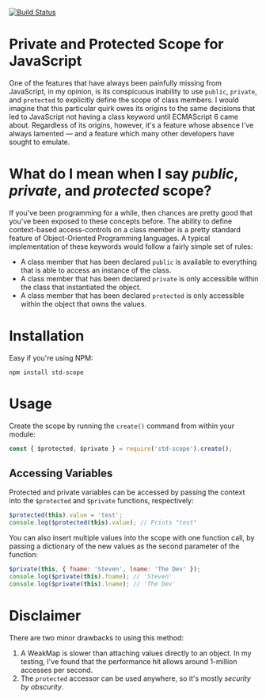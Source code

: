 [![Build Status](https://travis-ci.org/stevethedev/js-std-scope.svg?branch=master)](https://travis-ci.org/stevethedev/js-std-scope)


# Private and Protected Scope for JavaScript

One of the features that have always been painfully missing from JavaScript, in my opinion, is its conspicuous inability to use `public`, `private`, and `protected` to explicitly define the scope of class members. I would imagine that this particular quirk owes its origins to the same decisions that led to JavaScript not having a class keyword until ECMAScript 6 came about. Regardless of its origins, however, it's a feature whose absence I've always lamented — and a feature which many other developers have sought to emulate.


# What do I mean when I say *public*, *private*, and *protected* scope?

If you've been programming for a while, then chances are pretty good that you've been exposed to these concepts before. The ability to define context-based access-controls on a class member is a pretty standard feature of Object-Oriented Programming languages. A typical implementation of these keywords would follow a fairly simple set of rules:

* A class member that has been declared `public` is available to everything that is able to access an instance of the class.
* A class member that has been declared `private` is only accessible within the class that instantiated the object.
* A class member that has been declared `protected` is only accessible within the object that owns the values.


# Installation

Easy if you're using NPM:

```
npm install std-scope
```

# Usage

Create the scope by running the `create()` command from within your module:

```javascript
const { $protected, $private } = require('std-scope').create();
```

## Accessing Variables

Protected and private variables can be accessed by passing the context into the `$protected` and `$private` functions, respectively:

```javascript
$protected(this).value = 'test';
console.log($protected(this).value); // Prints "test"
```

You can also insert multiple values into the scope with one function call, by passing a dictionary of the new values as the second parameter of the function:

```javascript
$private(this, { fname: 'Steven', lname: 'The Dev' });
console.log($private(this).fname); // 'Steven'
console.log($private(this).lname); // 'The Dev'
```

# Disclaimer

There are two minor drawbacks to using this method:

1. A WeakMap is slower than attaching values directly to an object. In my testing, I've found that the performance hit allows around 1-million accesses per second.
2. The `protected` accessor can be used anywhere, so it's mostly *security by obscurity*.
